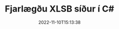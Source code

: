 ---
############################# Static ############################
layout: "auto-gen-merger"
date: 2022-11-10T15:13:38
draft: false
otherformats: odt one otp ott pdf pps ppsx ppt pptx rtf tex vdx vsdm vsdx vssm vssx

############################# Head ############################
head_title: "Fjarlægðu XLSB síður í C#"
head_description: "Fjarlægðu eða eyddu einni síðu eða safni síðna úr XLSB skrá í C# með því að snúa síðuröðinni við með því að nota skjalasamruna API."

############################# Header ############################
title: "Fjarlægðu XLSB síður í C#"
description: "Fjarlægðu XLSB síður með nokkrum línum af .NET kóða."
bg_image: "https://cms.admin.containerize.com/templates/aspose/App_Themes/V3/images/bg/header1.png"
bg_overlay: false
button:
    enable: true
    icon: "fas fa-arrow-down"
    label: "Sækja ókeypis prufuáskrift"
    link: "https://downloads.groupdocs.com/merger/net"

############################# SubMenu ############################
submenu:
    enable: true

    left:
        img_alt: "GroupDocs.Merger for .NET"
        image: "https://cms.admin.containerize.com/templates/groupdocs/images/product-logos/90x90-noborder/groupdocs-merger-net.png"
        product: "GroupDocs.Merger"
        platform: ".NET"

    middle:
        button:

            # button loop
            - link: "https://apireference.groupdocs.com/merger/net"
              text: "API tilvísun"

            # button loop
            - link: "https://github.com/groupdocs-merger"
              text: "Dæmi um kóða"

            # button loop
            - link: "https://products.groupdocs.app/merger/family"
              text: "Sýningar í beinni"

            # button loop
            - link: "https://purchase.groupdocs.com/pricing/merger/net"
              text: "Verðlag"

    right:
        link_download: "https://downloads.groupdocs.com/merger"
        link_learn: "https://docs.groupdocs.com/merger/net"
        link_buy: "https://purchase.groupdocs.com"

############################# About ############################
about:
    enable: true
    title: "Um GroupDocs.Merger for .NET API"
    content: |
        [GroupDocs.Merger for .NET](/is/merger/net/) býður upp á einfalda lausn til að sameinast á öruggan hátt og skipta á milli margra skjalasniða, þar á meðal PDF, Microsoft Office (Word, Excel, PowerPoint , OneNote), OpenDocument, HTML, myndir og mörg önnur innan .NET forrita. Með því að bæta við örfáum línum af kóðanum skaltu framkvæma nokkrar skjalaaðgerðir eins og færa, fjarlægja, snúa, skipta um, draga út eða breyta stefnu síðna innan skjalanna. Skjalasamruna API styður einnig forskoðun skjalasíður sem mynd til að greina skjalabyggingu, snið og innihald á síðunni.
        
        GroupDocs.Merger API er rétti kosturinn fyrir fyrirtækjalausnir sem þarfnast aðgerða til að fjarlægja skráarsíður. Þessi API eru vel studd á öllum helstu stýrikerfum og kerfum þar á meðal .NET Framework, .NET Standard, .NET Core, Mono.

############################# Steps ############################
steps:
    enable: true
    title_left: "Fjarlægðu XLSB skráarsíður í .NET"
    content_left: |
        [GroupDocs.Merger for .NET](/is/merger/net/) auðveldar C# forriturum að eyða einni eða nokkrum tilteknum síðum innan XLSB skrá með því að útfæra nokkur auðveld skref.
        
        * Frumstilla **RemoveOptions** með blaðsíðunúmerum til að fjarlægja.
        * Búðu til nýtt tilvik af **Merger** og sendu frumskjalsslóð sem byggingarbreytu.
        * Hringdu í **RemovePages** og sendu **RemoveOptions** hlutinn.
        * Hringdu í **Save** og tilgreindu skráarslóðina til að vista skjalið sem myndast.

    title_right: "kerfis kröfur"
    content_right: |
        GroupDocs.Merger for .NET API eru studd á öllum helstu kerfum og stýrikerfum. Áður en þú keyrir kóðann hér að neðan skaltu ganga úr skugga um að þú hafir eftirfarandi forsendur uppsettar á kerfinu þínu.

        * Stýrikerfi: Microsoft Windows, Linux, MacOS
        * Þróunarumhverfi: Visual Studio, Xamarin, MonoDevelop
        * Rammar: .NET Framework, .NET Standard, .NET Core, Mono
        * Sæktu nýjustu útgáfuna af GroupDocs.Merger for .NET frá [NuGet](https://www.nuget.org/packages/groupdocs.merger)
         
    code: |
     {{% merger/additional-styles %}}
     {{< merger/code-merger title="Hvernig á að fjarlægja XLSB skráarsíður með því að nota C# dæmikóða">}}

        ```csharp    
        // Fjarlægðu XLSB skráarsíður með því að nota GroupDocs.Merger API
        // Frumstilla RemoveOptions flokkinn með völdum blaðsíðunúmerum
        RemoveOptions removeOptions = new RemoveOptions(new int[] { 3, 6 });

        // Staðfestu samruna með inntaksskjali XLSB
        using (Merger merger = new Merger("input.xlsb"))
          {
            // Hringdu í RemovePages aðferðina og sendu RemoveOptions hlutinn til hennar
            merger.RemovePages(removeOptions);
    
            // Hringdu í Vista aðferð og farðu í gegnum viðeigandi skráarslóð til að vista úttaksskjalið
            merger.Save("output.xlsb");
          }
        ```
     {{< /merger/code-merger >}}

############################# Demos ############################
demos:
    enable: true
    title: "Sýningar í beinni - Fjarlægðu XLSB síður á netinu"
    content: |
       Fjarlægðu XLSB skráarsíður núna með því að fara á [GroupDocs.Merger Live Demos](https://products.groupdocs.app/splitter/remove-pages/xlsb) vefsíðu.
       Lifandi kynningin hefur eftirfarandi kosti.
        
############################# About Formats ############################
about_formats:
    enable: true

############################# More Formats ############################
more_formats:
    enable: true
    title: "Fjarlægðu síður úr öðrum skjalasniðum"
    content: |
        .NET skjöl sameining og skipt API fyrir skráarsnið og myndir. Fjarlægðu sum af vinsælustu skráarsniðunum eins og fram kemur hér að neðan.

############################# Back to top ###############################
back_to_top:
    enable: true
---